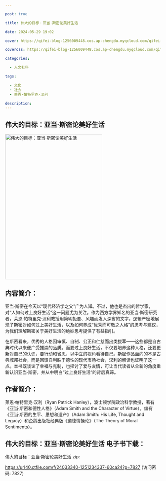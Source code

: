 ```yaml
---

post: true

title: 伟大的目标：亚当·斯密论美好生活

date: 2024-05-29 19:02

cover: https://qifei-blog-1256009448.cos.ap-chengdu.myqcloud.com/qifei-blog/651c0ff0c458853aef5c03d6.jpg

coveross: https://qifei-blog-1256009448.cos.ap-chengdu.myqcloud.com/qifei-blog/651c0ff0c458853aef5c03d6.jpg

categories:

  - 人文社科

tags:

  - 文化
  - 社会
  - 莱恩·帕特里克·汉利

description:
---
```


## 伟大的目标：亚当·斯密论美好生活
<img alt="伟大的目标：亚当·斯密论美好生活 " class="aligncenter loaded" data-was-processed="true" decoding="async" fetchpriority="high" height="471" src="https://qifei-blog-1256009448.cos.ap-chengdu.myqcloud.com/qifei-blog/651c0ff0c458853aef5c03d6.jpg" style="cursor: zoom-in;" width="314"/>

## 内容简介：

亚当·斯密在今天以“现代经济学之父”广为人知。不过，他也是杰出的哲学家，对“人如何过上良好生活”这一问题尤为关注。作为西方学界知名的亚当·斯密研究者，莱恩·帕特里克·汉利教授用简明扼要、风趣而发人深省的文字，逻辑严密地展现了斯密对如何过上美好生活，以及如何养成“优秀而可敬之人格”的思考与建议，为我们理解斯密关于美好生活的绝妙思考提供了有益指引。

在斯密看来，优秀的人格因审慎、自制、公正和仁慈而出类拔萃——这些都是自古典时代以来便广受推崇的品质。而要过上良好生活，不仅要培养这种人格，还要更新对自己的认识，要行动和省思，以中立的视角看待自己。斯密作品面向的不是古典城邦社会，而是回馈自利胜于德性的现代市场社会，汉利的解读也证明了这一点。本书既谈论了幸福与克制，也探讨了爱与友情，可让当代读者从全新的角度重新认识亚当·斯密，并从中明白“过上良好生活”的背后真谛。

## 作者简介：

莱恩·帕特里克·汉利（Ryan Patrick Hanley），波士顿学院政治科学教授，著有《亚当·斯密和德性人格》（Adam Smith and the Character of Virtue），编有《亚当·斯密的生平、思想和遗产》（Adam Smith: His Life, Thought and Legacy）和企鹅出版社经典版《道德情操论》（The Theory of Moral Sentiments）。

## 伟大的目标：亚当·斯密论美好生活 电子书下载：

伟大的目标：亚当·斯密论美好生活.zip: 

https://url40.ctfile.com/f/24033340-1251234337-60ca24?p=7827 (访问密码: 7827)
